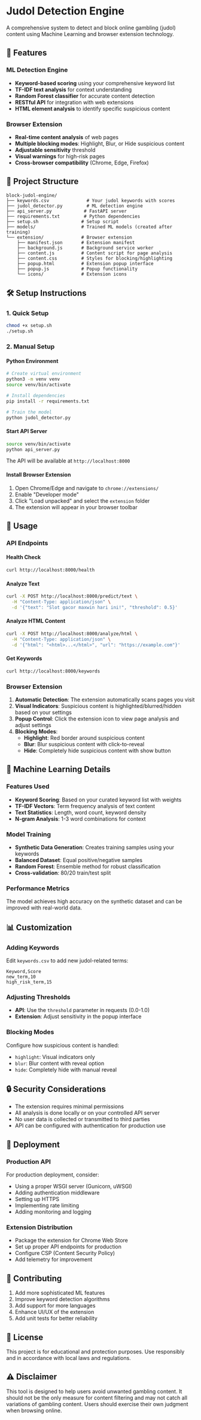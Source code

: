 # Judol Detection Engine

A comprehensive system to detect and block online gambling (judol) content using Machine Learning and browser extension technology.

## 🚀 Features

### ML Detection Engine

- **Keyword-based scoring** using your comprehensive keyword list
- **TF-IDF text analysis** for context understanding
- **Random Forest classifier** for accurate content detection
- **RESTful API** for integration with web extensions
- **HTML element analysis** to identify specific suspicious content

### Browser Extension

- **Real-time content analysis** of web pages
- **Multiple blocking modes**: Highlight, Blur, or Hide suspicious content
- **Adjustable sensitivity** threshold
- **Visual warnings** for high-risk pages
- **Cross-browser compatibility** (Chrome, Edge, Firefox)

## 📁 Project Structure

```
block-judol-engine/
├── keywords.csv              # Your judol keywords with scores
├── judol_detector.py         # ML detection engine
├── api_server.py            # FastAPI server
├── requirements.txt         # Python dependencies
├── setup.sh                # Setup script
├── models/                 # Trained ML models (created after training)
└── extension/              # Browser extension
    ├── manifest.json       # Extension manifest
    ├── background.js       # Background service worker
    ├── content.js          # Content script for page analysis
    ├── content.css         # Styles for blocking/highlighting
    ├── popup.html          # Extension popup interface
    ├── popup.js            # Popup functionality
    └── icons/              # Extension icons
```

## 🛠️ Setup Instructions

### 1. Quick Setup

```bash
chmod +x setup.sh
./setup.sh
```

### 2. Manual Setup

#### Python Environment

```bash
# Create virtual environment
python3 -m venv venv
source venv/bin/activate

# Install dependencies
pip install -r requirements.txt

# Train the model
python judol_detector.py
```

#### Start API Server

```bash
source venv/bin/activate
python api_server.py
```

The API will be available at `http://localhost:8000`

#### Install Browser Extension

1. Open Chrome/Edge and navigate to `chrome://extensions/`
2. Enable "Developer mode"
3. Click "Load unpacked" and select the `extension` folder
4. The extension will appear in your browser toolbar

## 🔧 Usage

### API Endpoints

#### Health Check

```bash
curl http://localhost:8000/health
```

#### Analyze Text

```bash
curl -X POST http://localhost:8000/predict/text \
  -H "Content-Type: application/json" \
  -d '{"text": "Slot gacor maxwin hari ini!", "threshold": 0.5}'
```

#### Analyze HTML Content

```bash
curl -X POST http://localhost:8000/analyze/html \
  -H "Content-Type: application/json" \
  -d '{"html": "<html>...</html>", "url": "https://example.com"}'
```

#### Get Keywords

```bash
curl http://localhost:8000/keywords
```

### Browser Extension

1. **Automatic Detection**: The extension automatically scans pages you visit
2. **Visual Indicators**: Suspicious content is highlighted/blurred/hidden based on your settings
3. **Popup Control**: Click the extension icon to view page analysis and adjust settings
4. **Blocking Modes**:
   - **Highlight**: Red border around suspicious content
   - **Blur**: Blur suspicious content with click-to-reveal
   - **Hide**: Completely hide suspicious content with show button

## 🤖 Machine Learning Details

### Features Used

- **Keyword Scoring**: Based on your curated keyword list with weights
- **TF-IDF Vectors**: Term frequency analysis of text content
- **Text Statistics**: Length, word count, keyword density
- **N-gram Analysis**: 1-3 word combinations for context

### Model Training

- **Synthetic Data Generation**: Creates training samples using your keywords
- **Balanced Dataset**: Equal positive/negative samples
- **Random Forest**: Ensemble method for robust classification
- **Cross-validation**: 80/20 train/test split

### Performance Metrics

The model achieves high accuracy on the synthetic dataset and can be improved with real-world data.

## 📊 Customization

### Adding Keywords

Edit `keywords.csv` to add new judol-related terms:

```csv
Keyword,Score
new_term,10
high_risk_term,15
```

### Adjusting Thresholds

- **API**: Use the `threshold` parameter in requests (0.0-1.0)
- **Extension**: Adjust sensitivity in the popup interface

### Blocking Modes

Configure how suspicious content is handled:

- `highlight`: Visual indicators only
- `blur`: Blur content with reveal option
- `hide`: Completely hide with manual reveal

## 🔒 Security Considerations

- The extension requires minimal permissions
- All analysis is done locally or on your controlled API server
- No user data is collected or transmitted to third parties
- API can be configured with authentication for production use

## 🚀 Deployment

### Production API

For production deployment, consider:

- Using a proper WSGI server (Gunicorn, uWSGI)
- Adding authentication middleware
- Setting up HTTPS
- Implementing rate limiting
- Adding monitoring and logging

### Extension Distribution

- Package the extension for Chrome Web Store
- Set up proper API endpoints for production
- Configure CSP (Content Security Policy)
- Add telemetry for improvement

## 🤝 Contributing

1. Add more sophisticated ML features
2. Improve keyword detection algorithms
3. Add support for more languages
4. Enhance UI/UX of the extension
5. Add unit tests for better reliability

## 📜 License

This project is for educational and protection purposes. Use responsibly and in accordance with local laws and regulations.

## ⚠️ Disclaimer

This tool is designed to help users avoid unwanted gambling content. It should not be the only measure for content filtering and may not catch all variations of gambling content. Users should exercise their own judgment when browsing online.
